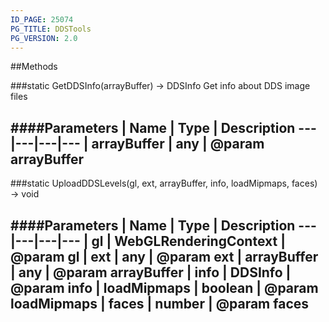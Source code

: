 ```yaml
---
ID_PAGE: 25074
PG_TITLE: DDSTools
PG_VERSION: 2.0
---
```












##Methods

###static GetDDSInfo(arrayBuffer) &rarr; DDSInfo
Get info about DDS image files





####Parameters
 | Name | Type | Description
---|---|---|---
 | arrayBuffer | any | @param arrayBuffer
---

###static UploadDDSLevels(gl, ext, arrayBuffer, info, loadMipmaps, faces) &rarr; void

####Parameters
 | Name | Type | Description
---|---|---|---
 | gl | WebGLRenderingContext | @param gl
 | ext | any | @param ext
 | arrayBuffer | any | @param arrayBuffer
 | info | DDSInfo | @param info
 | loadMipmaps | boolean | @param loadMipmaps
 | faces | number | @param faces
---
